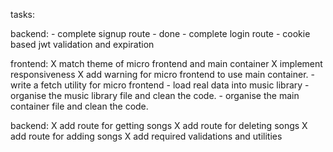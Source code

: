 tasks:

  backend:
    - complete signup route - done
    - complete login route
    - cookie based jwt validation and expiration

  frontend:
    X match theme of micro frontend and main container
    X implement responsiveness
    X add warning for micro frontend to use main container.
    - write a fetch utility for micro frontend
    - load real data into music library
    - organise the music library file and clean the code.
    - organise the main container file and clean the code.

  backend:
    X add route for getting songs
    X add route for deleting songs
    X add route for adding songs
    X add required validations and utilities
